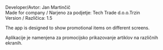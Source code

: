Developer/Avtor: Jan Martinčič<br/>
Made for company / Narjeno za podjetje: Tech Trade d.o.o.Trzin<br/>
Version / Različica: 1.5<br/>

The app is designed to show promotional items on different screens.<br/>

Aplikacije je namenjena za promocijsko prikazovanje artiklov na različnih ekranih.<br/>

